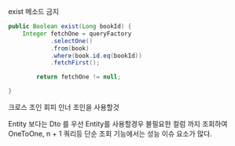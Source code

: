 exist 메소드 금지
```java
public Boolean exist(Long bookId) {
	Integer fetchOne = queryFactory
			.selectOne()
			.from(book)
			.where(book.id.eq(bookId))
			.fetchFirst();

		return fetchOne != null;

}
```

크로스 조인 회피
	인너 조인을 사용할것
	
Entity 보다는 Dto 를 우선
	Entity를 사용할경우 불필요한 컬럼 까지 조회하여 OneToOne, n + 1 쿼리등 단순 조회 기능에서는 성능 이슈 요소가 많다.
